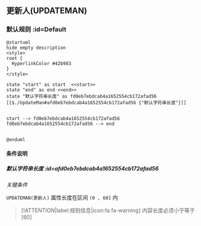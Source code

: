 ## 更新人(UPDATEMAN) <!-- {docsify-ignore-all} -->

   

### 默认规则 :id=Default

```plantuml
@startuml
hide empty description
<style>
root {
  HyperlinkColor #42b983
}
</style>

state "start" as start  <<start>>
state "end" as end <<end>>
state "默认字符串长度" as fd0eb7ebdcab4a1652554cb172afad56 [[$./UpdateMan#afd0eb7ebdcab4a1652554cb172afad56 {"默认字符串长度"}]]


start --> fd0eb7ebdcab4a1652554cb172afad56 
fd0eb7ebdcab4a1652554cb172afad56 --> end 


@enduml
```

#### 条件说明

##### 默认字符串长度 :id=afd0eb7ebdcab4a1652554cb172afad56


*关键条件*


`UPDATEMAN(更新人)` 属性长度在区间 `(0 , 60]` 内

> [!ATTENTION|label:规则信息|icon:fa fa-warning]
> 内容长度必须小于等于[60]







